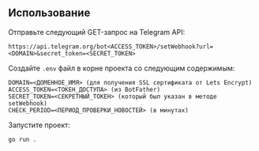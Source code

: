 ## Использование

Отправьте следующий GET-запрос на Telegram API:

```shell
https://api.telegram.org/bot<ACCESS_TOKEN>/setWebhook?url=<DOMAIN>&secret_token=<SECRET_TOKEN>
```

Создайте `.env` файл в корне проекта со следующим содержимым:

```shell
DOMAIN=<ДОМЕННОЕ_ИМЯ> (для получения SSL сертификата от Lets Encrypt)
ACCESS_TOKEN=<ТОКЕН_ДОСТУПА> (из BotFather)
SECRET_TOKEN=<СЕКРЕТНЫЙ_ТОКЕН> (который был указан в методе setWebhook)
CHECK_PERIOD=<ПЕРИОД_ПРОВЕРКИ_НОВОСТЕЙ> (в минутах)
```

Запустите проект:
```shell
go run .
```
